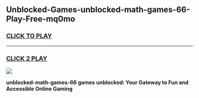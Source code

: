 
## Unblocked-Games-unblocked-math-games-66-Play-Free-mq0mo
<h3>
<a href="https://premium76.site?title=unblocked-math-games-66&ref=18A1">CLICK TO PLAY</a></h3>
<hr>

<h3>
<a href="https://premium76.site?title=unblocked-math-games-66&ref=18A1">CLICK 2 PLAY</a>
  
</h3>

<a href="https://premium76.site?title=unblocked-math-games-66&ref=18A1"><img src="https://clearcache.store/games.png"></a>


**unblocked-math-games-66 games unblocked: Your Gateway to Fun and Accessible Online Gaming**
